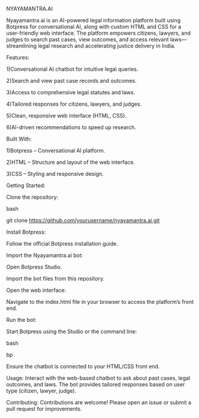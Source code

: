 NYAYAMANTRA.AI

Nyayamantra.ai is an AI-powered legal information platform built using Botpress for conversational AI, along with custom HTML and CSS for a user-friendly web interface. The platform empowers citizens, lawyers, and judges to search past cases, view outcomes, and access relevant laws—streamlining legal research and accelerating justice delivery in India.

Features:

1)Conversational AI chatbot for intuitive legal queries.

2)Search and view past case records and outcomes.

3)Access to comprehensive legal statutes and laws.

4)Tailored responses for citizens, lawyers, and judges.

5)Clean, responsive web interface (HTML, CSS).

6)AI-driven recommendations to speed up research.

Built With:

1)Botpress – Conversational AI platform.

2)HTML – Structure and layout of the web interface.

3)CSS – Styling and responsive design.

Getting Started:

Clone the repository:

bash

git clone https://github.com/yourusername/nyayamantra.ai.git


Install Botpress:

Follow the official Botpress installation guide.

Import the Nyayamantra.ai bot:


Open Botpress Studio.

Import the bot files from this repository.


Open the web interface:

Navigate to the index.html file in your browser to access the platform’s front end.

Run the bot:

Start Botpress using the Studio or the command line:

bash

bp

Ensure the chatbot is connected to your HTML/CSS front end.


Usage:
Interact with the web-based chatbot to ask about past cases, legal outcomes, and laws.
The bot provides tailored responses based on user type (citizen, lawyer, judge).

Contributing:
Contributions are welcome! Please open an issue or submit a pull request for improvements.
